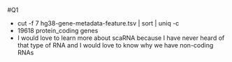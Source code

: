 #Q1
- cut -f 7 hg38-gene-metadata-feature.tsv | sort | uniq -c
-  19618 protein_coding genes
- I would love to learn more about scaRNA because I have never heard of that type of RNA and I would love to know why we have non-coding RNAs
